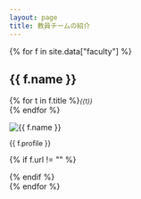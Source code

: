 ```yaml
---
layout: page
title: 教員チームの紹介
---
```


<div class="row row-eq-height">

{% for f in site.data["faculty"] %}
<div class="col-md-4 panel panel-default">
  <div class="panel-body">
  <h2>{{ f.name }}</h2>
  <p>{% for t in f.title %}<span style="font-size: 0.8em;"><em>{{t}}</em></span><br />{% endfor %}</p>
  <img src="/images/faculty/{{ f.photo }}" alt="{{ f.name }}" class="media-object img-circle">
  <p style="font-size: 0.9em;">{{ f.profile }}</p>
  {% if f.url != "" %}
  <p><a href="{{ f.url }}"><span class="glyphicon glyphicon-home" aria-hidden="true"></span></a></p>
  {% endif %}
  </div>
</div>
{% endfor %}

</div>

